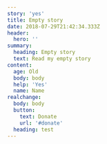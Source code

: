 ```yaml
---
story: 'yes'
title: Empty story
date: 2018-07-29T21:42:34.333Z
header:
  hero: ''
summary:
  heading: Empty story
  text: Read my empty story
content:
  age: Old
  body: body
  help: 'Yes'
  name: Name
realchange:
  body: body
  button:
    text: Donate
    url: '#donate'
  heading: test
---
```


